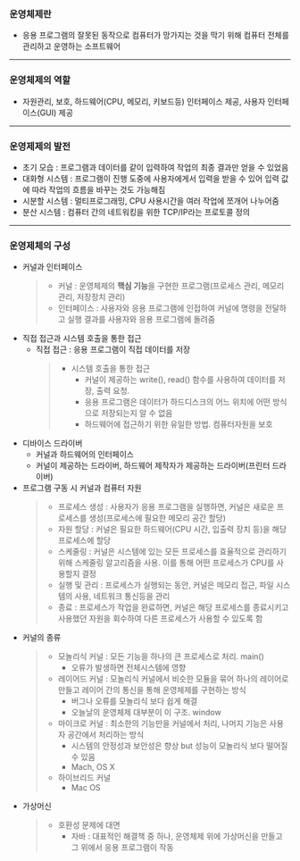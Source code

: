 ### 운영체제란
* 응용 프로그램의 잘못된 동작으로 컴퓨터가 망가지는 것을 막기 위해 컴퓨터 전체를 관리하고 운영하는 소프트웨어
---
### 운영체제의 역할
* 자원관리, 보호, 하드웨어(CPU, 메모리, 키보드등) 인터페이스 제공, 사용자 인터페이스(GUI) 제공
---
### 운영제제의 발전
* 초기 모습 : 프로그램과 데이터를 같이 입력하여 작업의 최종 결과만 얻을 수 있었음
* 대화형 시스템 : 프로그램이 진행 도중에 사용자에게서 입력을 받을 수 있어 입력 값에 따라 작업의 흐름을 바꾸는 것도 가능해짐
* 시분할 시스템 : 멀티프로그래밍, CPU 사용시간을 여러 작업에 쪼개어 나누어줌
* 분산 시스템 : 컴퓨터 간의 네트워킹을 위한 TCP/IP라는 프로토콜 정의
---
### 운영제체의 구성
* 커널과 인터페이스
    > * 커널 : 운영체제의 **핵심 기능**을 구현한 프로그램(프로세스 관리, 메모리 관리, 저장장치 관리)
    > * 인터페이스 : 사용자와 응용 프로그램에 인접하여 커널에 명령을 전달하고 실행 결과를 사용자와 응용 프로그램에 돌려줌
* 직접 접근과 시스템 호출을 통한 접근
  * 직접 접근 : 응용 프로그램이 직접 데이터를 저장
    > * 시스템 호출을 통한 접근 
      >   * 커널이 제공하는 write(), read() 함수를 사용하여 데이터를 저장, 출력 요청. 
      >   * 응용 프로그램은 데이터가 하드디스크의 어느 위치에 어떤 방식으로 저장되는지 알 수 없음
      >   * 하드웨어에 접근하기 위한 유일한 방법. 컴퓨터자원을 보호
* 디바이스 드라이버
  * 커널과 하드웨어의 인터페이스
  * 커널이 제공하는 드라이버, 하드웨어 제작자가 제공하는 드라이버(프린터 드라이버)
* 프로그램 구동 시 커널과 컴퓨터 자원
    > * 프로세스 생성 : 사용자가 응용 프로그램을 실행하면, 커널은 새로운 프로세스를 생성(프로세스에 필요한 메모리 공간 할당)
    > * 자원 할당 : 커널은 필요한 하드웨어(CPU 시간, 입출력 장치 등)을 해당 프로세스에 할당
    > * 스케줄링 : 커널은 시스템에 있는 모든 프로세스를 효율적으로 관리하기 위해 스케줄링 알고리즘을 사용. 이를 통해 어떤 프로세스가 CPU를 사용할지 결정
    > * 실행 및 관리 : 프로세스가 실행되는 동안, 커널은 메모리 접근, 파일 시스템의 사용, 네트워크 통신등을 관리
    > * 종료 : 프로세스가 작업을 완료하면, 커널은 해당 프로세스를 종료시키고 사용했던 자원을 회수하여 다른 프로세스가 사용할 수 있도록 함
* 커널의 종류
    > * 모놀리식 커널 : 모든 기능을 하나의 큰 프로세스로 처리. main()
    >   * 오류가 발생하면 전체시스템에 영향
    > * 레이어드 커널 : 모놀리식 커널에서 비슷한 모듈을 묶어 하나의 레이어로 만들고 레이어 간의 통신을 통해 운영체제를 구현하는 방식
    >   * 버그나 오류를 모놀리식 보다 쉽게 해결
    >   * 오늘날의 운영체제 대부분이 이 구조. window
    > * 마이크로 커널 : 최소한의 기능만을 커널에서 처리, 나머지 기능은 사용자 공간에서 처리하는 방식
    >   * 시스템의 안정성과 보안성은 향상 but 성능이 모놀리식 보다 떨어질 수 있음
    >   * Mach, OS X
    > * 하이브리드 커널
    >   * Mac OS
* 가상머신
    > * 호환성 문제에 대면
    >   * 자바 : 대표적인 해결책 중 하나, 운영체제 위에 가상머신을 만들고 그 위에서 응용 프로그램이 작동 